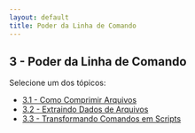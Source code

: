 ```yaml
---
layout: default
title: Poder da Linha de Comando
---
```


## 3 - Poder da Linha de Comando

Selecione um dos tópicos:

<ul class="link-list">
  <li><a href="/linux-essentials/01-book-lpi/Topico-03-Poder-da-Linha-de-Comando/3.1-ComoComprimirArquivos">3.1 - Como Comprimir Arquivos</a></li>
  <li><a href="/linux-essentials/01-book-lpi/Topico-03-Poder-da-Linha-de-Comando/3.2-ExtraindoDadosDeArquivos">3.2 - Extraindo Dados de Arquivos</a></li>
  <li><a href="/linux-essentials/01-book-lpi/Topico-03-Poder-da-Linha-de-Comando/3.3-TransformandoComandoEmScripts">3.3 - Transformando Comandos em Scripts</a></li>
</ul>